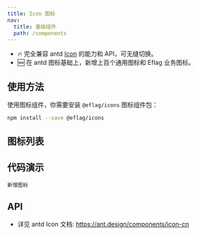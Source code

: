 ```yaml
---
title: Icon 图标
nav:
  title: 基础组件
  path: /components
---
```


- 🔥 完全兼容 antd [Icon](https://ant.design/components/button-cn) 的能力和 API，可无缝切换。
- 🆕 在 antd 图标基础上，新增上百个通用图标和 Eflag 业务图标。

## 使用方法

使用图标组件，你需要安装 `@eflag/icons` 图标组件包：

```bash
npm install --save @eflag/icons
```

## 图标列表

<IconSearch></IconSearch>

## 代码演示

<!-- prettier-ignore -->
<code src="./demo/new.tsx">新增图标</code>

## API

- 详见 antd Icon 文档: https://ant.design/components/icon-cn

